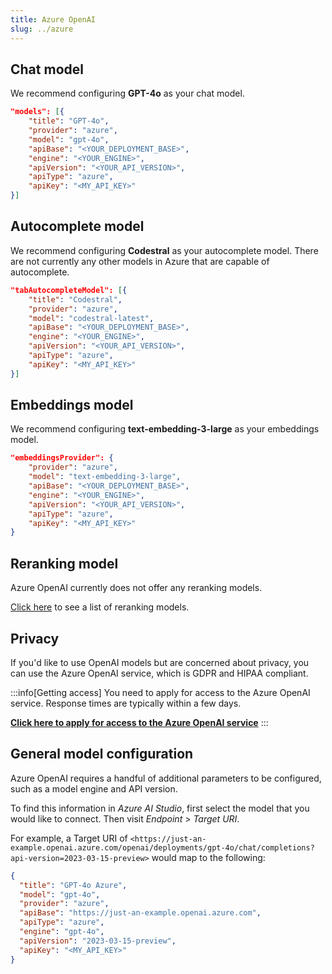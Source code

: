 ```yaml
---
title: Azure OpenAI
slug: ../azure
---
```


## Chat model

We recommend configuring **GPT-4o** as your chat model.

```json title="config.json"
"models": [{
    "title": "GPT-4o",
    "provider": "azure",
    "model": "gpt-4o",
    "apiBase": "<YOUR_DEPLOYMENT_BASE>",
    "engine": "<YOUR_ENGINE>",
    "apiVersion": "<YOUR_API_VERSION>",
    "apiType": "azure",
    "apiKey": "<MY_API_KEY>"
}]
```

## Autocomplete model

We recommend configuring **Codestral** as your autocomplete model. There are not currently any other models in Azure that are capable of autocomplete.

```json title="config.json"
"tabAutocompleteModel": [{
    "title": "Codestral",
    "provider": "azure",
    "model": "codestral-latest",
    "apiBase": "<YOUR_DEPLOYMENT_BASE>",
    "engine": "<YOUR_ENGINE>",
    "apiVersion": "<YOUR_API_VERSION>",
    "apiType": "azure",
    "apiKey": "<MY_API_KEY>"
}]
```

## Embeddings model

We recommend configuring **text-embedding-3-large** as your embeddings model.

```json title="config.json"
"embeddingsProvider": {
    "provider": "azure",
    "model": "text-embedding-3-large",
    "apiBase": "<YOUR_DEPLOYMENT_BASE>",
    "engine": "<YOUR_ENGINE>",
    "apiVersion": "<YOUR_API_VERSION>",
    "apiType": "azure",
    "apiKey": "<MY_API_KEY>"
}
```

## Reranking model

Azure OpenAI currently does not offer any reranking models.

[Click here](../../model-types/reranking.md) to see a list of reranking models.

## Privacy

If you'd like to use OpenAI models but are concerned about privacy, you can use the Azure OpenAI service, which is GDPR and HIPAA compliant.

:::info[Getting access]
You need to apply for access to the Azure OpenAI service. Response times are typically within a few days.

**[Click here to apply for access to the Azure OpenAI service](https://azure.microsoft.com/en-us/products/ai-services/openai-service)**
:::

## General model configuration

Azure OpenAI requires a handful of additional parameters to be configured, such as a model engine and API version.

To find this information in _Azure AI Studio_, first select the model that you would like to connect. Then visit _Endpoint_ > _Target URI_.

For example, a Target URI of `<https://just-an-example.openai.azure.com/openai/deployments/gpt-4o/chat/completions?api-version=2023-03-15-preview>` would map to the following:

```json
{
  "title": "GPT-4o Azure",
  "model": "gpt-4o",
  "provider": "azure",
  "apiBase": "https://just-an-example.openai.azure.com",
  "apiType": "azure",
  "engine": "gpt-4o",
  "apiVersion": "2023-03-15-preview",
  "apiKey": "<MY_API_KEY>"
}
```
